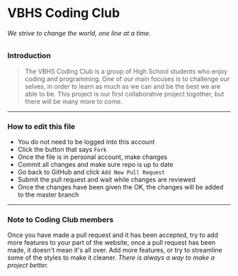 # VBHS Coding Club

###### We strive to change the world, one line at a time.

### Introduction
> The VBHS Coding Club is a group of High School students who enjoy coding and programming. One of our main 
> focuses is to challenge our selves, in order to learn as much as we can and be the best we are able to be.
> This project is our first collaborative project togother, but there will be many more to come.

---

### How to edit this file
  - You do not need to be logged into this account
  - Click the button that says `Fork`
  - Once the file is in personal account, make changes
  - Commit all changes and make sure repo is up to date
  - Go back to GitHub and click `Add New Pull Request`
  - Submit the pull request and wait while changes are reviewed
  - Once the changes have been given the OK, the changes will be added to the master branch

---

### Note to Coding Club members
  Once you have made a pull request and it has been accepted, try to add more features to your part of the website,
  once a pull request has been made, it doesn't mean it's all over. Add more features, or try to streamline some of 
  the styles to make it cleaner. *There is always a way to make a project better.*
